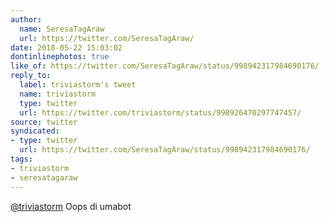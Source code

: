```yaml
---
author:
  name: SeresaTagAraw
  url: https://twitter.com/SeresaTagAraw/
date: 2018-05-22 15:03:02
dontinlinephotos: true
like_of: https://twitter.com/SeresaTagAraw/status/998942317984690176/
reply_to:
  label: triviastorm's tweet
  name: triviastorm
  type: twitter
  url: https://twitter.com/triviastorm/status/998926470297747457/
source: twitter
syndicated:
- type: twitter
  url: https://twitter.com/SeresaTagAraw/status/998942317984690176/
tags:
- triviastorm
- seresatagaraw
---
```


[@triviastorm](https://twitter.com/triviastorm/) Oops di umabot